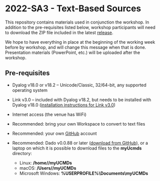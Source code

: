 # 2022-SA3 - Text-Based Sources

This repository contains materials used in conjunction the workshop. In addition to the pre-requisites listed below, workshop participants will need to download the ZIP file included in the latest [release](https://github.com/dyalog-training/2022-SA3/releases).

We hope to have everything in place at the beginning of the working week before by workshop, and will change this message when that is done. Presentation materials (PowerPoint, etc.) will be uploaded after the workshop.

## Pre-requisites

- Dyalog v18.0 or v18.2 – Unicode/Classic, 32/64-bit, any supported operating system
  
- Link v3.0 – included with Dyalog v18.2, but needs to be installed with Dyalog v18.0 ([installation instructions for Link v3.0](https://dyalog.github.io/link/3.0/Usage/Installation/))
  
- Internet access (the venue has WiFi)
  
- Recommended: bring your own Workspace to convert to text files

- Recommended: your own [GitHub](https://github.com/) account
  
- Recommended: Dado v0.0.88 or later ([download from GitHub](https://github.com/the-carlisle-group/Dado/%22)), or a laptop on which it is possible to download files to the  **myUcmds**  directory:
  
    - Linux: **/home/<user>/myUCMDs**
    - macOS: **/Users/<user>/myUCMDs**
    - Microsoft Windows: **%USERPROFILE%\Documents\myUCMDs**
